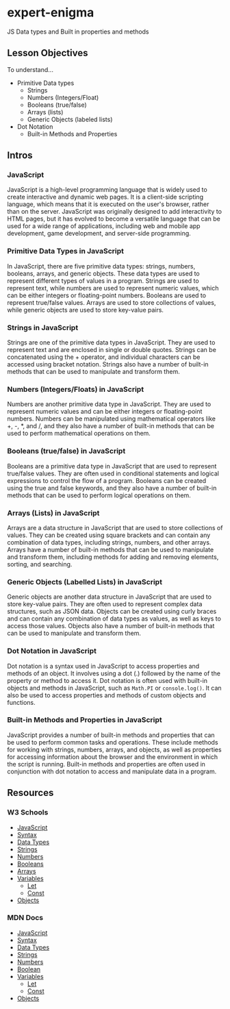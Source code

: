 # expert-enigma

JS Data types and Built in properties and methods

## Lesson Objectives

To understand...

- Primitive Data types
  - Strings
  - Numbers (Integers/Float)
  - Booleans (true/false)
  - Arrays (lists)
  - Generic Objects (labeled lists)
- Dot Notation
  - Built-in Methods and Properties

## Intros

### JavaScript

JavaScript is a high-level programming language that is widely used to create interactive and dynamic web pages. It is a client-side scripting language, which means that it is executed on the user's browser, rather than on the server. JavaScript was originally designed to add interactivity to HTML pages, but it has evolved to become a versatile language that can be used for a wide range of applications, including web and mobile app development, game development, and server-side programming.

### Primitive Data Types in JavaScript

In JavaScript, there are five primitive data types: strings, numbers, booleans, arrays, and generic objects. These data types are used to represent different types of values in a program. Strings are used to represent text, while numbers are used to represent numeric values, which can be either integers or floating-point numbers. Booleans are used to represent true/false values. Arrays are used to store collections of values, while generic objects are used to store key-value pairs.

### Strings in JavaScript

Strings are one of the primitive data types in JavaScript. They are used to represent text and are enclosed in single or double quotes. Strings can be concatenated using the + operator, and individual characters can be accessed using bracket notation. Strings also have a number of built-in methods that can be used to manipulate and transform them.

### Numbers (Integers/Floats) in JavaScript

Numbers are another primitive data type in JavaScript. They are used to represent numeric values and can be either integers or floating-point numbers. Numbers can be manipulated using mathematical operators like +, -, *, and /, and they also have a number of built-in methods that can be used to perform mathematical operations on them.

### Booleans (true/false) in JavaScript

Booleans are a primitive data type in JavaScript that are used to represent true/false values. They are often used in conditional statements and logical expressions to control the flow of a program. Booleans can be created using the true and false keywords, and they also have a number of built-in methods that can be used to perform logical operations on them.

### Arrays (Lists) in JavaScript

Arrays are a data structure in JavaScript that are used to store collections of values. They can be created using square brackets and can contain any combination of data types, including strings, numbers, and other arrays. Arrays have a number of built-in methods that can be used to manipulate and transform them, including methods for adding and removing elements, sorting, and searching.

### Generic Objects (Labelled Lists) in JavaScript

Generic objects are another data structure in JavaScript that are used to store key-value pairs. They are often used to represent complex data structures, such as JSON data. Objects can be created using curly braces and can contain any combination of data types as values, as well as keys to access those values. Objects also have a number of built-in methods that can be used to manipulate and transform them.

### Dot Notation in JavaScript

Dot notation is a syntax used in JavaScript to access properties and methods of an object. It involves using a dot (.) followed by the name of the property or method to access it. Dot notation is often used with built-in objects and methods in JavaScript, such as `Math.PI` or `console.log()`. It can also be used to access properties and methods of custom objects and functions.

### Built-in Methods and Properties in JavaScript

JavaScript provides a number of built-in methods and properties that can be used to perform common tasks and operations. These include methods for working with strings, numbers, arrays, and objects, as well as properties for accessing information about the browser and the environment in which the script is running. Built-in methods and properties are often used in conjunction with dot notation to access and manipulate data in a program.

## Resources

### W3 Schools

- [JavaScript](https://www.w3schools.com/js/DEFAULT.asp)
- [Syntax](https://www.w3schools.com/js/js_syntax.asp)
- [Data Types](https://www.w3schools.com/js/js_datatypes.asp)
- [Strings](https://www.w3schools.com/js/js_strings.asp)
- [Numbers](https://www.w3schools.com/js/js_numbers.asp)
- [Booleans](https://www.w3schools.com/js/js_booleans.asp)
- [Arrays](https://www.w3schools.com/js/js_arrays.asp)
- [Variables](https://www.w3schools.com/js/js_variables.asp)
  - [Let](https://www.w3schools.com/js/js_let.asp)
  - [Const](https://www.w3schools.com/js/js_const.asp)
- [Objects](https://www.w3schools.com/js/js_objects.asp)

### MDN Docs

- [JavaScript](https://developer.mozilla.org/en-US/docs/Web/JavaScript)
- [Syntax](https://developer.mozilla.org/en-US/docs/Web/JavaScript/Guide/Grammar_and_types)
- [Data Types](https://developer.mozilla.org/en-US/docs/Web/JavaScript/Data_structures)
- [Strings](https://developer.mozilla.org/en-US/docs/Web/JavaScript/Reference/Global_Objects/String)
- [Numbers](https://developer.mozilla.org/en-US/docs/Web/JavaScript/Reference/Global_Objects/Number)
- [Boolean](https://developer.mozilla.org/en-US/docs/Web/JavaScript/Reference/Global_Objects/Boolean)
- [Variables](https://developer.mozilla.org/en-US/docs/Web/JavaScript/Reference/Statements/var)
  - [Let](https://developer.mozilla.org/en-US/docs/Web/JavaScript/Reference/Statements/let)
  - [Const](https://developer.mozilla.org/en-US/docs/Web/JavaScript/Reference/Statements/const)
- [Objects](https://developer.mozilla.org/en-US/docs/Web/JavaScript/Reference/Global_Objects/Object)
